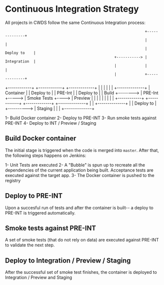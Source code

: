 # Continuous Integration Strategy

All projects in CWDS follow the same Continuous Integration process:

                                                                    +--------------+
                                                                    |              |
                                                                    | Deploy to    |
                                                      +-----------> | Integration  |
                                                      |             |              |
                                                      |             +--------------+
  +------------+          +------------+       +-------------+
  |            |          |            |       |             |      +--------------+
  | Container  |          | Deploy to  |       | PRE-Int     |      | Deploy to    |
  |   Build    +--------> |  PRE-Int   +-----> | Smoke Tests +----> | Preview      |
  |            |          |            |       |             |      |              |
  +------------+          +------------+       +-------------+      +--------------+
                                                      |
                                                      |             +--------------+
                                                      |             | Deploy to    |
                                                      +---------->  | Staging      |
                                                                    |              |
                                                                    +--------------+

1- Build Docker container
2- Deploy to PRE-INT
3- Run smoke tests against PRE-INT
4- Deploy to INT / Preview / Staging

## Build Docker container

The initial stage is triggered when the code is merged into `master`.
After that, the following steps happens on Jenkins:

1- Unit Tests are executed
2- A "Bubble" is spun up to recreate all the dependencies of the current application being built. Acceptance tests are executed against the target app.
3- The Docker container is pushed to the registry

## Deploy to PRE-INT

Upon a succesful run of tests and after the container is built-- a deploy to PRE-INT is triggered automatically.

## Smoke tests against PRE-INT

A set of smoke tests (that do not rely on data) are executed against PRE-INT to validate the next step.

## Deploy to Integration / Preview / Staging

After the successful set of smoke test finishes, the container is deployed to Integration / Preview and Staging


